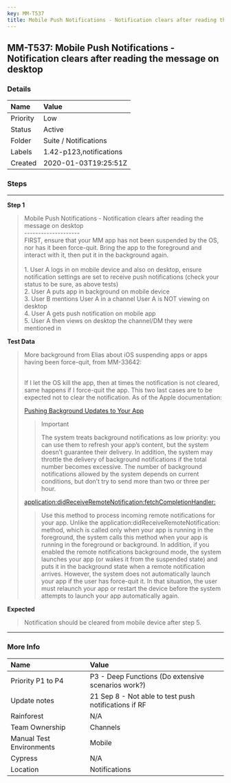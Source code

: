 ```yaml
---
key: MM-T537
title: Mobile Push Notifications - Notification clears after reading the message on desktop
---
```


## MM-T537: Mobile Push Notifications - Notification clears after reading the message on desktop

### Details

| Name     | Value                   |
| :------- | :---------------------- |
| Priority | Low                     |
| Status   | Active                  |
| Folder   | Suite / Notifications   |
| Labels   | 1.42-p123,notifications |
| Created  | 2020-01-03T19:25:51Z    |

### Steps

<hr/>

**Step 1**

> <article>Mobile Push Notifications - Notification clears after reading the message on desktop<br>--------------------<br>FIRST, ensure that your MM app has not been suspended by the OS, nor has it been force-quit. Bring the app to the foreground and interact with it, then put it in the background again.<br><br>1. User A logs in on mobile device and also on desktop, ensure notification settings are set to receive push notifications (check your status to be sure, as above tests)<br>2. User A puts app in background on mobile device<br>3. User B mentions User A in a channel User A is NOT viewing on desktop<br>4. User A gets push notification on mobile app<br>5. User A then views on desktop the channel/DM they were mentioned in</article>

**Test Data**

> <article>More background from Elias about iOS suspending apps or apps having been force-quit, from MM-33642:<br><br><p data-renderer-start-pos="1">If I let the OS kill the app, then at times the notification is not cleared, same happens if I force-quit the app. This two last cases are to be expected not to clear the notification. As of the Apple documentation:</p><p data-renderer-start-pos="440"><a data-renderer-mark="true" href="https://developer.apple.com/documentation/usernotifications/setting_up_a_remote_notification_server/pushing_background_updates_to_your_app?language=objc" title="https://developer.apple.com/documentation/usernotifications/setting_up_a_remote_notification_server/pushing_background_updates_to_your_app?language=objc">Pushing Background Updates to Your App</a></p><blockquote><p data-renderer-start-pos="481">Important</p><p data-renderer-start-pos="492">The system treats background notifications as low priority: you can use them to refresh your app’s content, but the system doesn’t guarantee their delivery. In addition, the system may throttle the delivery of background notifications if the total number becomes excessive. The number of background notifications allowed by the system depends on current conditions, but don’t try to send more than two or three per hour.</p></blockquote><p data-renderer-start-pos="915"><a data-renderer-mark="true" href="https://developer.apple.com/documentation/uikit/uiapplicationdelegate/1623013-application?language=objc" title="https://developer.apple.com/documentation/uikit/uiapplicationdelegate/1623013-application?language=objc">application:didReceiveRemoteNotification:fetchCompletionHandler:</a></p><blockquote><p data-renderer-start-pos="982">Use this method to process incoming remote notifications for your app. Unlike the <span data-renderer-mark="true">application:didReceiveRemoteNotification:</span> method, which is called only when your app is running in the foreground, the system calls this method when your app is running in the foreground or background. In addition, if you enabled the remote notifications background mode, the system launches your app (or wakes it from the suspended state) and puts it in the background state when a remote notification arrives. However, the system does not automatically launch your app if the user has force-quit it. In that situation, the user must relaunch your app or restart the device before the system attempts to launch your app automatically again.</p></blockquote></article>

**Expected**

> <article>Notification should be cleared from mobile device after step 5.</article>

<hr/>

### More Info

| Name                     | Value                                                |
| :----------------------- | :--------------------------------------------------- |
| Priority P1 to P4        | P3 - Deep Functions (Do extensive scenarios work?)   |
| Update notes             | 21 Sep 8 - Not able to test push notifications if RF |
| Rainforest               | N/A                                                  |
| Team Ownership           | Channels                                             |
| Manual Test Environments | Mobile                                               |
| Cypress                  | N/A                                                  |
| Location                 | Notifications                                        |
